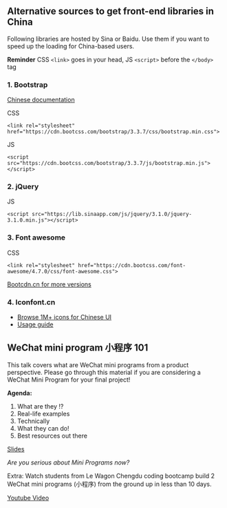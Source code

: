## Alternative sources to get front-end libraries in China

Following libraries are hosted by Sina or Baidu.
Use them if you want to speed up the loading for China-based users.

**Reminder** CSS `<link>` goes in your head, JS `<script>` before the `</body>` tag

### 1. Bootstrap

[Chinese documentation](http://v3.bootcss.com/)

CSS

```<link rel="stylesheet" href="https://cdn.bootcss.com/bootstrap/3.3.7/css/bootstrap.min.css">```

JS

```<script src="https://cdn.bootcss.com/bootstrap/3.3.7/js/bootstrap.min.js"></script>```

### 2. jQuery

JS

```<script src="https://lib.sinaapp.com/js/jquery/3.1.0/jquery-3.1.0.min.js"></script>```

### 3. Font awesome

CSS

```<link rel="stylesheet" href="https://cdn.bootcss.com/font-awesome/4.7.0/css/font-awesome.css">```

[Bootcdn.cn for more versions](http://www.bootcdn.cn/font-awesome/)

### 4. Iconfont.cn

- [Browse 1M+ icons for Chinese UI](http://www.iconfont.cn/)
- [Usage guide](http://www.iconfont.cn/help/detail?spm=a313x.7781069.1998910419.14&helptype=code)

## WeChat mini program 小程序 101

This talk covers what are WeChat mini programs from a product perspective. Please go through this material if you are considering a WeChat Mini Program for your final project!

**Agenda:**

1. What are they !?
2. Real-life examples
3. Technically
4. What they can do!
5. Best resources out there

[Slides](https://github.com/tgenaitay/wagon-china-front-end/raw/master/%E5%B0%8F%E7%A8%8B%E5%BA%8F%20101%20Le%20Wagon%20crash%20course.pdf)

*Are you serious about Mini Programs now?*

Extra: Watch students from Le Wagon Chengdu coding bootcamp build 2 WeChat mini programs (小程序) from the ground up in less than 10 days.

[Youtube Video](https://www.youtube.com/watch?v=FtDcsfJMzpw
)
